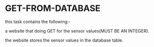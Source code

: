 # GET-FROM-DATABASE
this task contains the following:-

a website that doing GET for the sensor values(MUST BE AN INTEGER).

the website stores the sensor values in the database table.
